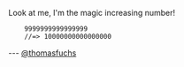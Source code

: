 Look at me, I'm the magic increasing number!

```
    9999999999999999
    //=> 10000000000000000
```


--- [@thomasfuchs](http://twitter.com/thomasfuchs)